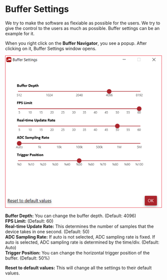 # Buffer Settings

We try to make the software as flexiable as possible for the users. We try to give the control to the users as much as possible. Buffer settings can be an example for it.

When you right click on the **Buffer Navigator**, you see a popup. After clicking on it, Buffer Settings window opens.

![](../../../../.gitbook/assets/image%20%286%29.png)

**Buffer Depth:** You can change the buffer depth. \(Default: 4096\)  
**FPS Limit:** \(Default: 60\)  
**Real-time Update Rate:** This determines the number of samples that the device takes in one second. \(Default: 50\)  
**ADC Sampling Rate:** If auto is not selected, ADC sampling rate is fixed. If auto is selected, ADC sampling rate is  determined by the time/div. \(Default: Auto\)  
**Trigger Position:** You can change the horizontal trigger position of the buffer. \(Default: 50%\)  
  
**Reset to default values:** This will change all the settings to their default values.

